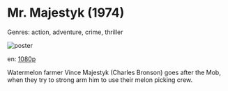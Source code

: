 # Mr. Majestyk (1974)

Genres: action, adventure, crime, thriller

![poster](http://image.tmdb.org/t/p/w500/bK6ozxGUou1t2Ra9ZNLQY4vh0ae.jpg)

en:
  [1080p](magnet:?xt=urn:btih:1126A0DC56695884AA35A3DB24E6403757DAC0C9&tr=udp://glotorrents.pw:6969/announce&tr=udp://tracker.opentrackr.org:1337/announce&tr=udp://torrent.gresille.org:80/announce&tr=udp://tracker.openbittorrent.com:80&tr=udp://tracker.coppersurfer.tk:6969&tr=udp://tracker.leechers-paradise.org:6969&tr=udp://p4p.arenabg.ch:1337&tr=udp://tracker.internetwarriors.net:1337)
  


Watermelon farmer Vince Majestyk (Charles Bronson) goes after the Mob, when they try to strong arm him to use their melon picking crew.